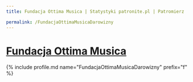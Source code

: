 ```yaml
---
title: Fundacja Ottima Musica | Statystyki patronite.pl | Patromierz

permalink: /FundacjaOttimaMusicaDarowizny
---
```


# [Fundacja Ottima Musica](https://patronite.pl/FundacjaOttimaMusicaDarowizny)

{% include profile.md name="FundacjaOttimaMusicaDarowizny" prefix="f" %}
